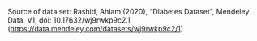 Source of data set: 
    Rashid, Ahlam (2020), “Diabetes Dataset”, Mendeley Data, V1, doi: 10.17632/wj9rwkp9c2.1 (https://data.mendeley.com/datasets/wj9rwkp9c2/1)
